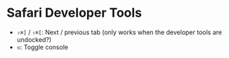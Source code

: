 # Safari Developer Tools

- `⇧⌘]` / `⇧⌘[`: Next / previous tab (only works when the developer tools are undocked?)
- `⎋`: Toggle console